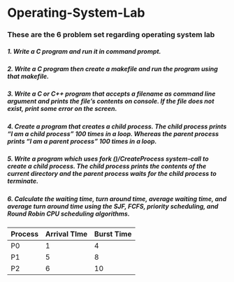 # Operating-System-Lab

### These are the 6 problem set regarding operating system lab

##### 1. Write a C program and run it in command prompt.

##### 2. Write a C program then create a makefile and run the program using that makefile.

##### 3. Write a C or C++ program that accepts a filename as command line argument and prints the file’s contents on console. If the file does not exist, print some error on the screen.

##### 4. Create a program that creates a child process. The child process prints “I am a child process” 100 times in a loop. Whereas the parent process prints “I am a parent process” 100 times in a loop.

##### 5. Write a program which uses fork ()/CreateProcess system-call to create a child process. The child process prints the contents of the current directory and the parent process waits for the child process to terminate.

##### 6. Calculate the waiting time, turn around time, average waiting time, and average turn around time using the SJF, FCFS, priority scheduling, and Round Robin CPU scheduling algorithms.

| Process | Arrival TIme | Burst Time |
| ------- | ------------ | ---------- |
| P0      | 1            | 4          |
| P1      | 5            | 8          |
| P2      | 6            | 10         |

